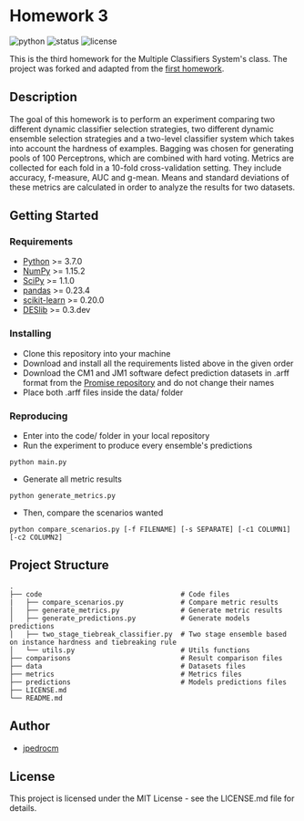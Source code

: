 # Homework 3

![python](https://img.shields.io/badge/python-3.7-blue.svg)
![status](https://img.shields.io/badge/status-in%20progress-yellow.svg)
![license](https://img.shields.io/badge/license-MIT-green.svg)

This is the third homework for the Multiple Classifiers System's class. The project was forked and adapted from the [first homework](https://github.com/jpedrocm/jpcm-lista1-codigo).

## Description

The goal of this homework is to perform an experiment comparing two different dynamic classifier selection strategies, two different dynamic ensemble selection strategies and a two-level classifier system which takes into account the hardness of examples. Bagging was chosen for generating pools of 100 Perceptrons, which are combined with hard voting. Metrics are collected for each fold in a 10-fold cross-validation setting. They include accuracy, f-measure, AUC and g-mean. Means and standard deviations of these metrics are calculated in order to analyze the results for two datasets.

## Getting Started

### Requirements

* [Python](https://www.python.org/) >= 3.7.0
* [NumPy](http://www.numpy.org/) >= 1.15.2
* [SciPy](https://www.scipy.org/) >= 1.1.0
* [pandas](https://pandas.pydata.org/) >= 0.23.4
* [scikit-learn](http://scikit-learn.org/stable/) >= 0.20.0
* [DESlib](https://github.com/Menelau/DESlib) >= 0.3.dev


### Installing

* Clone this repository into your machine
* Download and install all the requirements listed above in the given order
* Download the CM1 and JM1 software defect prediction datasets in .arff format from the [Promise repository](http://promise.site.uottawa.ca/SERepository/datasets-page.html) and do not change their names
* Place both .arff files inside the data/ folder

### Reproducing

* Enter into the code/ folder in your local repository
* Run the experiment to produce every ensemble's predictions
```
python main.py
```
* Generate all metric results
```
python generate_metrics.py
```
* Then, compare the scenarios wanted
```
python compare_scenarios.py [-f FILENAME] [-s SEPARATE] [-c1 COLUMN1] [-c2 COLUMN2]
```

## Project Structure

    .            
    ├── code                                  # Code files
    |   ├── compare_scenarios.py              # Compare metric results 
    │   ├── generate_metrics.py               # Generate metric results
    │   ├── generate_predictions.py           # Generate models predictions
    │   ├── two_stage_tiebreak_classifier.py  # Two stage ensemble based on instance hardness and tiebreaking rule
    │   └── utils.py                          # Utils functions
    ├── comparisons                           # Result comparison files
    ├── data                                  # Datasets files
    ├── metrics                               # Metrics files
    ├── predictions                           # Models predictions files
    ├── LICENSE.md
    └── README.md

## Author

* [jpedrocm](https://github.com/jpedrocm)

## License

This project is licensed under the MIT License - see the LICENSE.md file for details.